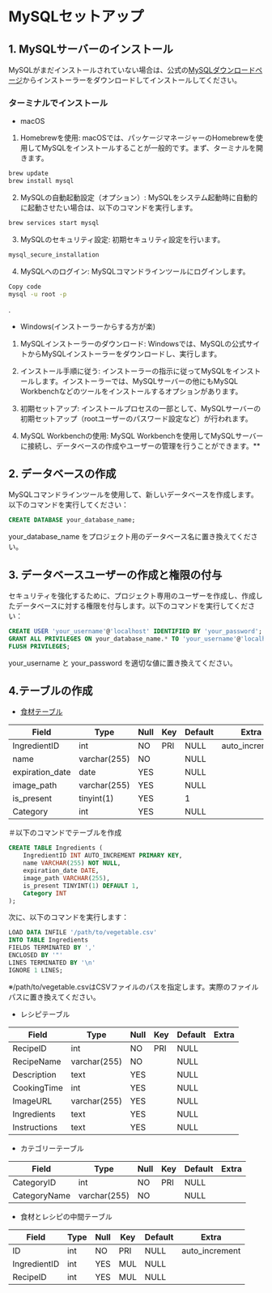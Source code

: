 # MySQLセットアップ
## 1. MySQLサーバーのインストール
MySQLがまだインストールされていない場合は、公式の[MySQLダウンロードページ](https://dev.mysql.com/downloads/mysql/)からインストーラーをダウンロードしてインストールしてください。
### ターミナルでインストール
- macOS
  
1. Homebrewを使用:
macOSでは、パッケージマネージャーのHomebrewを使用してMySQLをインストールすることが一般的です。まず、ターミナルを開きます。

```bash
brew update
brew install mysql
```

2. MySQLの自動起動設定（オプション）:
MySQLをシステム起動時に自動的に起動させたい場合は、以下のコマンドを実行します。

```bash
brew services start mysql
```

3. MySQLのセキュリティ設定:
初期セキュリティ設定を行います。

```bash
mysql_secure_installation
```

4. MySQLへのログイン:
MySQLコマンドラインツールにログインします。

```bash
Copy code
mysql -u root -p
```
.
- Windows(インストーラーからする方が楽)
1. MySQLインストーラーのダウンロード:
Windowsでは、MySQLの公式サイトからMySQLインストーラーをダウンロードし、実行します。

2. インストール手順に従う:
インストーラーの指示に従ってMySQLをインストールします。インストーラーでは、MySQLサーバーの他にもMySQL Workbenchなどのツールをインストールするオプションがあります。

3. 初期セットアップ:
インストールプロセスの一部として、MySQLサーバーの初期セットアップ（rootユーザーのパスワード設定など）が行われます。

4. MySQL Workbenchの使用:
MySQL Workbenchを使用してMySQLサーバーに接続し、データベースの作成やユーザーの管理を行うことができます。**


## 2. データベースの作成
MySQLコマンドラインツールを使用して、新しいデータベースを作成します。以下のコマンドを実行してください：
```sql
CREATE DATABASE your_database_name;
```
your_database_name をプロジェクト用のデータベース名に置き換えてください。

## 3. データベースユーザーの作成と権限の付与
セキュリティを強化するために、プロジェクト専用のユーザーを作成し、作成したデータベースに対する権限を付与します。以下のコマンドを実行してください：
```sql
CREATE USER 'your_username'@'localhost' IDENTIFIED BY 'your_password';
GRANT ALL PRIVILEGES ON your_database_name.* TO 'your_username'@'localhost';
FLUSH PRIVILEGES;
```
your_username と your_password を適切な値に置き換えてください。

## 4.テーブルの作成
- [食材テーブル](resource/vegetable.csv)
  
| Field           | Type         | Null | Key | Default | Extra          |
------------------|--------------|------|-----|---------|----------------|
| IngredientID    | int          | NO   | PRI | NULL    | auto_increment |
| name            | varchar(255) | NO   |     | NULL    |                |
| expiration_date | date         | YES  |     | NULL    |                |
| image_path      | varchar(255) | YES  |     | NULL    |                |
| is_present      | tinyint(1)   | YES  |     | 1       |                |
| Category        | int          | YES  |     | NULL    |                |

＃以下のコマンドでテーブルを作成
```sql
CREATE TABLE Ingredients (
    IngredientID INT AUTO_INCREMENT PRIMARY KEY,
    name VARCHAR(255) NOT NULL,
    expiration_date DATE,
    image_path VARCHAR(255),
    is_present TINYINT(1) DEFAULT 1,
    Category INT
);
```
次に、以下のコマンドを実行します：

```sql
LOAD DATA INFILE '/path/to/vegetable.csv' 
INTO TABLE Ingredients 
FIELDS TERMINATED BY ',' 
ENCLOSED BY '"' 
LINES TERMINATED BY '\n' 
IGNORE 1 LINES;
```
※/path/to/vegetable.csvはCSVファイルのパスを指定します。実際のファイルパスに置き換えてください。

- レシピテーブル
 
| Field        | Type         | Null | Key | Default | Extra |
|--------------|--------------|------|-----|---------|-------|
| RecipeID     | int          | NO   | PRI | NULL    |       |
| RecipeName   | varchar(255) | NO   |     | NULL    |       |
| Description  | text         | YES  |     | NULL    |       |
| CookingTime  | int          | YES  |     | NULL    |       |
| ImageURL     | varchar(255) | YES  |     | NULL    |       |
| Ingredients  | text         | YES  |     | NULL    |       |
| Instructions | text         | YES  |     | NULL    |       |

- カテゴリーテーブル

| Field        | Type         | Null | Key | Default | Extra |
|--------------|--------------|------|-----|---------|-------|
| CategoryID   | int          | NO   | PRI | NULL    |       |
| CategoryName | varchar(255) | NO   |     | NULL    |       |


- 食材とレシピの中間テーブル

| Field        | Type | Null | Key | Default | Extra          |
|--------------|------|------|-----|---------|----------------|
| ID           | int  | NO   | PRI | NULL    | auto_increment |
| IngredientID | int  | YES  | MUL | NULL    |                |
| RecipeID     | int  | YES  | MUL | NULL    |                |
